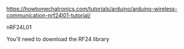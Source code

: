 https://howtomechatronics.com/tutorials/arduino/arduino-wireless-communication-nrf24l01-tutorial/

nRF24L01

You'll need to download the RF24 library
